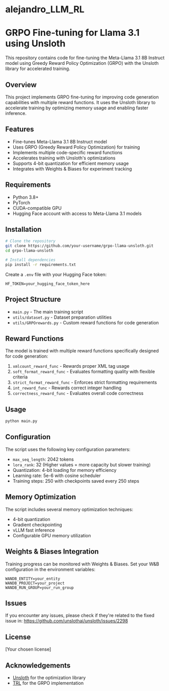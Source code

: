 # alejandro_LLM_RL

# GRPO Fine-tuning for Llama 3.1 using Unsloth

This repository contains code for fine-tuning the Meta-Llama 3.1 8B Instruct model using Greedy Reward Policy Optimization (GRPO) with the Unsloth library for accelerated training.

## Overview

This project implements GRPO fine-tuning for improving code generation capabilities with multiple reward functions. It uses the Unsloth library to accelerate training by optimizing memory usage and enabling faster inference.

## Features

- Fine-tunes Meta-Llama 3.1 8B Instruct model
- Uses GRPO (Greedy Reward Policy Optimization) for training
- Implements multiple code-specific reward functions
- Accelerates training with Unsloth's optimizations
- Supports 4-bit quantization for efficient memory usage
- Integrates with Weights & Biases for experiment tracking

## Requirements

- Python 3.8+
- PyTorch
- CUDA-compatible GPU
- Hugging Face account with access to Meta-Llama 3.1 models

## Installation

```bash
# Clone the repository
git clone https://github.com/your-username/grpo-llama-unsloth.git
cd grpo-llama-unsloth

# Install dependencies
pip install -r requirements.txt
```

Create a `.env` file with your Hugging Face token:
```
HF_TOKEN=your_hugging_face_token_here
```

## Project Structure

- `main.py` - The main training script
- `utils/dataset.py` - Dataset preparation utilities
- `utils/GRPOrewards.py` - Custom reward functions for code generation

## Reward Functions

The model is trained with multiple reward functions specifically designed for code generation:

1. `xmlcount_reward_func` - Rewards proper XML tag usage
2. `soft_format_reward_func` - Evaluates formatting quality with flexible criteria
3. `strict_format_reward_func` - Enforces strict formatting requirements
4. `int_reward_func` - Rewards correct integer handling
5. `correctness_reward_func` - Evaluates overall code correctness

## Usage

```bash
python main.py
```

## Configuration

The script uses the following key configuration parameters:

- `max_seq_length`: 2042 tokens
- `lora_rank`: 32 (Higher values = more capacity but slower training)
- Quantization: 4-bit loading for memory efficiency
- Learning rate: 5e-6 with cosine scheduler
- Training steps: 250 with checkpoints saved every 250 steps

## Memory Optimization

The script includes several memory optimization techniques:

- 4-bit quantization
- Gradient checkpointing
- vLLM fast inference
- Configurable GPU memory utilization

## Weights & Biases Integration

Training progress can be monitored with Weights & Biases. Set your W&B configuration in the environment variables:

```
WANDB_ENTITY=your_entity
WANDB_PROJECT=your_project
WANDB_RUN_GROUP=your_run_group
```

## Issues

If you encounter any issues, please check if they're related to the fixed issue in:
https://github.com/unslothai/unsloth/issues/2298

## License

[Your chosen license]

## Acknowledgements

- [Unsloth](https://github.com/unslothai/unsloth) for the optimization library
- [TRL](https://github.com/huggingface/trl) for the GRPO implementation